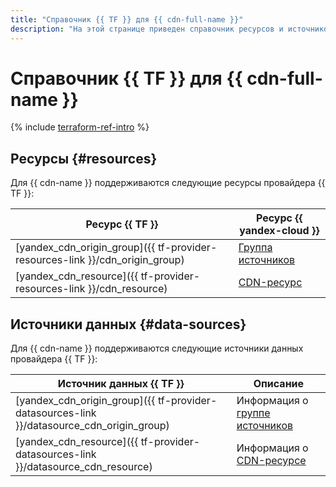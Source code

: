 ```yaml
---
title: "Справочник {{ TF }} для {{ cdn-full-name }}"
description: "На этой странице приведен справочник ресурсов и источников данных провайдера {{ TF }}, которые поддерживаются для сервиса {{ cdn-name }}."
---
```


# Справочник {{ TF }} для {{ cdn-full-name }}

{% include [terraform-ref-intro](../_includes/terraform-ref-intro.md) %}

## Ресурсы {#resources}

Для {{ cdn-name }} поддерживаются следующие ресурсы провайдера {{ TF }}:

| **Ресурс {{ TF }}** | **Ресурс {{ yandex-cloud }}** |
| --- | --- |
| [yandex_cdn_origin_group]({{ tf-provider-resources-link }}/cdn_origin_group) | [Группа источников](./concepts/origins.md#groups) |
| [yandex_cdn_resource]({{ tf-provider-resources-link }}/cdn_resource) | [CDN-ресурс](./concepts/resource.md) |

## Источники данных {#data-sources}

Для {{ cdn-name }} поддерживаются следующие источники данных провайдера {{ TF }}:

| **Источник данных {{ TF }}** | **Описание** |
| --- | --- |
| [yandex_cdn_origin_group]({{ tf-provider-datasources-link }}/datasource_cdn_origin_group) | Информация о [группе источников](./concepts/origins.md#groups) |
| [yandex_cdn_resource]({{ tf-provider-datasources-link }}/datasource_cdn_resource) | Информация о [CDN-ресурсе](./concepts/resource.md) |